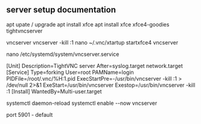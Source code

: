 server setup documentation
-
apt upate / upgrade
apt install xfce
apt install xfce xfce4-goodies tightvncserver

vncserver
vncserver -kill :1
nano ~/.vnc/xtartup
startxfce4
vncserver

nano /etc/systemd/system/vncserver.service

[Unit]
  Description=TightVNC server
  After=syslog.target network.target
  [Service]
  Type=forking
  User=root
  PAMName=login
  PIDFile=/root/.vnc/%H:1.pid
  ExecStartPre=-/usr/bin/vncserver -kill :1 > /dev/null 2>&1
  ExeStart=/usr/bin/vncserver
  Exestop=/usr/bin/vncserver -kill :1
  [Install]
  WantedBy=Multi-user.target

  systemctl daemon-reload
  systemctl enable --now vncserver

port 5901 - default



